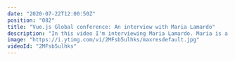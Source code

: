 ```yaml
---
date: "2020-07-22T12:00:50Z"
position: "082"
title: "Vue.js Global conference: An interview with Maria Lamardo"
description: "In this video I'm interviewing Maria Lamardo. Maria is a web developer with a specialty in #accessibility and #Vuejs. We talk a little about her Vue.js Global conference talk which basically covers me asking her annoying questions about forms and accessibility. After covering the conference talk we dive into her unconventional path into tech and how she became so good at her job. I'm very impressed by Maria and our conversation goes quite deep. If you are someone who wants to potentially switch careers, watch this interview.\n\nThis video is made in collaboration with the Vue.js Global conference. \nMore details here: https://vuejs.amsterdam \n\nFollow Maria here:\nhttps://twitter.com/MariaLamardo\nhttps://twitter.com/world_vue\n\nFollow me here:\nWebsite: https://timbenniks.nl/\nTwitter: https://twitter.com/timbenniks\nGithub: https://github.com/timbenniks\n\n#interview"
image: "https://i.ytimg.com/vi/2MFsb5ulhks/maxresdefault.jpg"
videoId: "2MFsb5ulhks"
---
```


